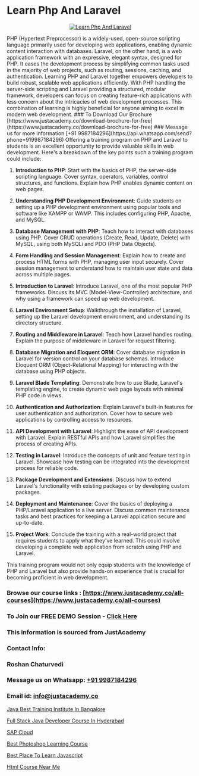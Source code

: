 # Learn Php And Laravel

<p align="center">
  <a href="https://justacademy.co/course-detail/php-training">
    <img src="https://justacademy.co/storage2/course_image/1676637155_course_image.webp" alt="Learn Php And Laravel">
  </a>
</p>
PHP (Hypertext Preprocessor) is a widely-used, open-source scripting language primarily used for developing web applications, enabling dynamic content interaction with databases. Laravel, on the other hand, is a web application framework with an expressive, elegant syntax, designed for PHP. It eases the development process by simplifying common tasks used in the majority of web projects, such as routing, sessions, caching, and authentication. Learning PHP and Laravel together empowers developers to build robust, scalable web applications efficiently. With PHP handling the server-side scripting and Laravel providing a structured, modular framework, developers can focus on creating feature-rich applications with less concern about the intricacies of web development processes. This combination of learning is highly beneficial for anyone aiming to excel in modern web development.
### To Download Our Brochure [https://www.justacademy.co/download-brochure-for-free](https://www.justacademy.co/download-brochure-for-free)
### Message us for more information [+91 9987184296](https://api.whatsapp.com/send?phone=919987184296)
Offering a training program on PHP and Laravel to students is an excellent opportunity to provide valuable skills in web development. Here's a breakdown of the key points such a training program could include:

1) **Introduction to PHP**: Start with the basics of PHP, the server-side scripting language. Cover syntax, operators, variables, control structures, and functions. Explain how PHP enables dynamic content on web pages.

2) **Understanding PHP Development Environment**: Guide students on setting up a PHP development environment using popular tools and software like XAMPP or WAMP. This includes configuring PHP, Apache, and MySQL.

3) **Database Management with PHP**: Teach how to interact with databases using PHP. Cover CRUD operations (Create, Read, Update, Delete) with MySQL, using both MySQLi and PDO (PHP Data Objects).

4) **Form Handling and Session Management**: Explain how to create and process HTML forms with PHP, managing user input securely. Cover session management to understand how to maintain user state and data across multiple pages.

5) **Introduction to Laravel**: Introduce Laravel, one of the most popular PHP frameworks. Discuss its MVC (Model-View-Controller) architecture, and why using a framework can speed up web development.

6) **Laravel Environment Setup**: Walkthrough the installation of Laravel, setting up the Laravel development environment, and understanding its directory structure.

7) **Routing and Middleware in Laravel**: Teach how Laravel handles routing. Explain the purpose of middleware in Laravel for request filtering.

8) **Database Migration and Eloquent ORM**: Cover database migration in Laravel for version control on your database schemas. Introduce Eloquent ORM (Object-Relational Mapping) for interacting with the database using PHP objects.

9) **Laravel Blade Templating**: Demonstrate how to use Blade, Laravel's templating engine, to create dynamic web page layouts with minimal PHP code in views.

10) **Authentication and Authorization**: Explain Laravel's built-in features for user authentication and authorization. Cover how to secure web applications by controlling access to resources.

11) **API Development with Laravel**: Highlight the ease of API development with Laravel. Explain RESTful APIs and how Laravel simplifies the process of creating APIs.

12) **Testing in Laravel**: Introduce the concepts of unit and feature testing in Laravel. Showcase how testing can be integrated into the development process for reliable code.

13) **Package Development and Extensions**: Discuss how to extend Laravel's functionality with existing packages or by developing custom packages. 

14) **Deployment and Maintenance**: Cover the basics of deploying a PHP/Laravel application to a live server. Discuss common maintenance tasks and best practices for keeping a Laravel application secure and up-to-date.

15) **Project Work**: Conclude the training with a real-world project that requires students to apply what they've learned. This could involve developing a complete web application from scratch using PHP and Laravel.

This training program would not only equip students with the knowledge of PHP and Laravel but also provide hands-on experience that is crucial for becoming proficient in web development.

### Browse our course links : [https://www.justacademy.co/all-courses](https://www.justacademy.co/all-courses) 
### To Join our FREE DEMO Session - [Click Here](https://www.justacademy.co/register-for-course-demo)


### This information is sourced from JustAcademy
### Contact Info:
### Roshan Chaturvedi
### Message us on Whatsapp: [+91 9987184296](https://api.whatsapp.com/send?phone=919987184296)
### Email id: [info@justacademy.co](mailto:info@justacademy.co)
                
[Java Best Training Institute In Bangalore](https://www.linkedin.com/pulse/java-best-training-institute-bangalore-justacademy-beangaluru-uwlve?trackingId=K9CL3uRD819FnYHk8d%2BY5Q%3D%3D&lipi=urn%3Ali%3Apage%3Ad_flagship3_company_admin%3BV3sjVNqrQV6LT8YmMJxhFA%3D%3D)

[Full Stack Java Developer Course In Hyderabad](https://www.linkedin.com/pulse/full-stack-java-developer-course-hyderabad-justacademy-coimbatore-6khxc/)

[SAP Cloud](https://medium.com/@kamblerajas684/sap-cloud-fac0fcac9dff)

[Best Photoshop Learning Course](https://medium.com/@namusn/best-photoshop-learning-course-09ad715a44f1)

[Best Place To Learn Javascript](https://justacademyin.github.io/Articles/Best-Place-To-Learn-Javascript)

[Html Course Near Me](https://justacademyin.github.io/justacademy/html-course-near-me)

